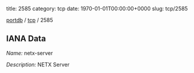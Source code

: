title: 2585
category: tcp
date: 1970-01-01T00:00:00+0000
slug: tcp/2585

[portdb](/) / [tcp](/category/tcp.html) / 2585


## IANA Data

_Name:_ netx-server

_Description:_ NETX Server

